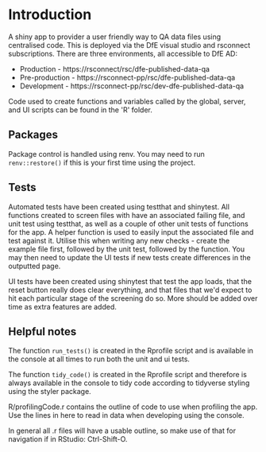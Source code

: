 # Introduction 
A shiny app to provider a user friendly way to QA data files using centralised code. This is deployed via the DfE visual studio and rsconnect subscriptions. There are three environments, all accessible to DfE AD:

- Production - https://rsconnect/rsc/dfe-published-data-qa
- Pre-production - https://rsconnect-pp/rsc/dfe-published-data-qa
- Development - https://rsconnect-pp/rsc/dev-dfe-published-data-qa

Code used to create functions and variables called by the global, server, and UI scripts can be found in the 'R' folder.

## Packages
Package control is handled using renv. You may need to run `renv::restore()` if this is your first time using the project.

## Tests
Automated tests have been created using testthat and shinytest. All functions created to screen files with have an associated failing file, and unit test using testthat, as well as a couple of other unit tests of functions for the app. A helper function is used to easily input the associated file and test against it. Utilise this when writing any new checks - create the example file first, followed by the unit test, followed by the function. You may then need to update the UI tests if new tests create differences in the outputted page.

UI tests have been created using shinytest that test the app loads, that the reset button really does clear everything, and that files that we'd expect to hit each particular stage of the screening do so. More should be added over time as extra features are added.

## Helpful notes
The function `run_tests()` is created in the Rprofile script and is available in the console at all times to run both the unit and ui tests.

The function `tidy_code()` is created in the Rprofile script and therefore is always available in the console to tidy code according to tidyverse styling using the styler package.

R/profilingCode.r contains the outline of code to use when profiling the app. Use the lines in here to read in data when developing using the console.

In general all .r files will have a usable outline, so make use of that for navigation if in RStudio: Ctrl-Shift-O.
